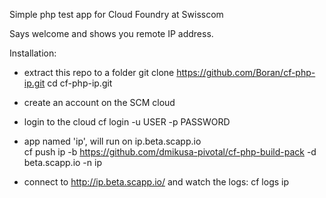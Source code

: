 Simple php test app for Cloud Foundry at Swisscom

Says welcome and shows you remote IP address.


Installation:
- extract this repo to a folder
  git clone https://github.com/Boran/cf-php-ip.git
  cd cf-php-ip.git

- create an account on the SCM cloud
- login to the cloud 
  cf login -u USER -p PASSWORD

- app named 'ip', will run on ip.beta.scapp.io  
  cf push ip -b https://github.com/dmikusa-pivotal/cf-php-build-pack -d beta.scapp.io -n ip

- connect to http://ip.beta.scapp.io/ and watch the logs:
  cf logs ip

